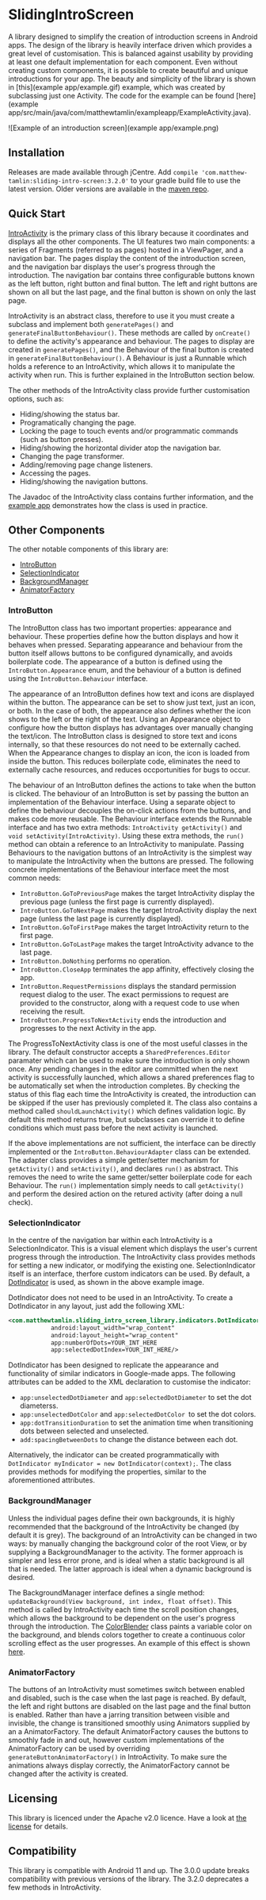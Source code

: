 # SlidingIntroScreen
A library designed to simplify the creation of introduction screens in Android apps. The design of the library is heavily interface driven which provides a great level of customisation. This is balanced against usability by providing at least one default implementation for each component. Even without creating custom components, it is possible to create beautiful and unique introductions for your app. The beauty and simplicity of the library is shown in [this](example app/example.gif) example, which was created by subclassing just one Activity. The code for the example can be found [here](example app/src/main/java/com/matthewtamlin/exampleapp/ExampleActivity.java).

![Example of an introduction screen](example app/example.png)

## Installation
Releases are made available through jCentre. Add `compile 'com.matthew-tamlin:sliding-intro-screen:3.2.0'` to your gradle build file to use the latest version. Older versions are available in the [maven repo](https://bintray.com/matthewtamlin/maven/SlidingIntroScreen/view).

## Quick Start
[IntroActivity](library/src/main/java/com/matthewtamlin/sliding_intro_screen_library/core/IntroActivity.java) is the primary class of this library because it coordinates and displays all the other components. The UI features two main components: a series of Fragments (referred to as pages) hosted in a ViewPager, and a navigation bar. The pages display the content of the introduction screen, and the navigation bar displays the user's progress through the introduction. The navigation bar contains three configurable buttons known as the left button, right button and final button. The left and right buttons are shown on all but the last page, and the final button is shown on only the last page. 

IntroActivity is an abstract class, therefore to use it you must create a subclass and implement both `generatePages()` and `generateFinalButtonBehaviour()`. These methods are called by `onCreate()` to define the activity's appearance and behaviour. The pages to display are created in `generatePages()`, and the Behaviour of the final button is created in `generateFinalButtonBehaviour()`. A Behaviour is just a Runnable which holds a reference to an IntroActivity, which allows it to manipulate the activity when run. This is further explained in the IntroButton section below. 

The other methods of the IntroActivity class provide further customisation options, such as:
- Hiding/showing the status bar.
- Programatically changing the page.
- Locking the page to touch events and/or programmatic commands (such as button presses).
- Hiding/showing the horizontal divider atop the navigation bar.
- Changing the page transformer.
- Adding/removing page change listeners.
- Accessing the pages.
- Hiding/showing the navigation buttons.

The Javadoc of the IntroActivity class contains further information, and the [example app](exampleapp/src/main/java/com/matthewtamlin/exampleapp/ExampleActivity.java) demonstrates how the class is used in practice.

## Other Components
The other notable components of this library are:
- [IntroButton](library/src/main/java/com/matthewtamlin/sliding_intro_screen_library/buttons/IntroButton.java)
- [SelectionIndicator](library/src/main/java/com/matthewtamlin/sliding_intro_screen_library/indicators/SelectionIndicator.java)
- [BackgroundManager](library/src/main/java/com/matthewtamlin/sliding_intro_screen_library/background/BackgroundManager.java) 
- [AnimatorFactory](library/src/main/java/com/matthewtamlin/sliding_intro_screen_library/buttons/AnimatorFactory.java)

### IntroButton
The IntroButton class has two important properties: appearance and behaviour. These properties define how the button displays and how it behaves when pressed. Separating appearance and behaviour from the button itself allows buttons to be configured dynamically, and avoids boilerplate code. The appearance of a button is defined using the `IntroButton.Appearance` enum, and the behaviour of a button is defined using the `IntroButton.Behaviour` interface.

The appearance of an IntroButton defines how text and icons are displayed within the button. The appearance can be set to show just text, just an icon, or both. In the case of both, the appearance also defines whether the icon shows to the left or the right of the text. Using an Appearance object to configure how the button displays has advantages over manually changing the text/icon. The IntroButton class is designed to store text and icons internally, so that these resources do not need to be externally cached. When the Appearance changes to display an icon, the icon is loaded from inside the button. This reduces boilerplate code, eliminates the need to externally cache resources, and reduces occportunities for bugs to occur.

The behaviour of an IntroButton defines the actions to take when the button is clicked. The behaviour of an IntroButton is set by passing the button an implementation of the Behaviour interface. Using a separate object to define the behaviour decouples the on-click actions from the buttons, and makes code more reusable. The Behaviour interface extends the Runnable interface and has two extra methods: `IntroActivity getActivity()` and `void setActivity(IntroActivity)`. Using these extra methods, the `run()` method can obtain a reference to an IntroActivity to manipulate. Passing Behaviours to the navigation buttons of an IntroActivity is the simplest way to manipulate the IntroActivity when the buttons are pressed. The following concrete implementations of the Behaviour interface meet the most common needs:
- `IntroButton.GoToPreviousPage` makes the target IntroActivity display the previous page (unless the first page is currently displayed).
- `IntroButton.GoToNextPage` makes the target IntroActivity display the next page (unless the last page is currently displayed).
- `IntroButton.GoToFirstPage` makes the target IntroActivity return to the first page.
- `IntroButton.GoToLastPage` makes the target IntroActivity advance to the last page.
- `IntroButton.DoNothing` performs no operation. 
- `IntroButton.CloseApp` terminates the app affinity, effectively closing the app.
- `IntroButton.RequestPermissions` displays the standard permission request dialog to the user. The exact permissions to request are provided to the constructor, along with a request code to use when receiving the result.
- `IntroButton.ProgressToNextActivity` ends the introduction and progresses to the next Activity in the app.

The ProgressToNextActivity class is one of the most useful classes in the library. The default constructor accepts a `SharedPreferences.Editor` paramater which can be used to make sure the introduction is only shown once. Any pending changes in the editor are committed when the next activity is successfully launched, which allows a shared preferences flag to be automatically set when the introduction completes. By checking the status of this flag each time the IntroActivity is created, the introduction can be skipped if the user has previously completed it. The class also contains a method called `shouldLaunchActivity()` which defines validation logic. By default this method returns true, but subclasses can override it to define conditions which must pass before the next activity is launched.

If the above implementations are not sufficient, the interface can be directly implemented or the `IntroButton.BehaviourAdapter` class can be extended. The adapter class provides a simple getter/setter mechanism for `getActivity()` and `setActivity()`, and declares `run()` as abstract. This removes the need to write the same getter/setter boilerplate code for each Behaviour. The `run()` implementation simply needs to call `getActivity()` and perform the desired action on the retured activity (after doing a null check).

### SelectionIndicator
In the centre of the navigation bar within each IntroActivity is a SelectionIndicator. This is a visual element which displays the user's current progress through the introduction. The IntroActivity class provides methods for setting a new indicator, or modifying the existing one. SelectionIndicator itself is an interface, therfore custom indicators can be used. By default, a [DotIndicator](library/src/main/java/com/matthewtamlin/sliding_intro_screen_library/indicators/DotIndicator.java) is used, as shown in the above example image.

DotIndicator does not need to be used in an IntroActivity. To create a DotIndicator in any layout, just add the following XML:
```xml
<com.matthewtamlin.sliding_intro_screen_library.indicators.DotIndicator>
            android:layout_width="wrap_content"
            android:layout_height="wrap_content"
            app:numberOfDots=YOUR_INT_HERE
            app:selectedDotIndex=YOUR_INT_HERE/>
```

DotIndicator has been designed to replicate the appearance and functionality of similar indicators in Google-made apps. The following attributes can be added to the XML declaration to customise the indicator:
- `app:unselectedDotDiameter` and `app:selectedDotDiameter` to set the dot diameterss.
- `app:unselectedDotColor` and `app:selectedDotColor `to set the dot colors.
- `app:dotTransitionDuration` to set the animation time when transitioning dots between selected and unselected.
- `add:spacingBetweenDots` to change the distance between each dot.

Alternatively, the indicator can be created programmatically with `DotIndicator myIndicator = new DotIndicator(context);`. The class provides methods for modifying the properties, similar to the aforementioned attributes.

### BackgroundManager
Unless the individual pages define their own backgrounds, it is highly recommended that the background of the IntroActivity be changed (by default it is grey). The background of an IntroActivity can be changed in two ways: by manually changing the background color of the root View, or by supplying a BackgroundManager to the activity. The former approach is simpler and less error prone, and is ideal when a static background is all that is needed. The latter approach is ideal when a dynamic background is desired. 

The BackgroundManager interface defines a single method: `updateBackground(View background, int index, float offset)`. This method is called by IntroActivity each time the scroll position changes, which allows the background to be dependent on the user's progress through the introduction. The [ColorBlender](library/src/main/java/com/matthewtamlin/sliding_intro_screen_library/background/ColorBlender.java) class paints a variable color on the background, and blends colors together to create a continuous color scrolling effect as the user progresses. An example of this effect is shown [here](exampleapp/src/main/java/com/matthewtamlin/exampleapp/ExampleActivity.java).

### AnimatorFactory
The buttons of an IntroActivity must sometimes switch between enabled and disabled, such is the case when the last page is reached. By default, the left and right buttons are disabled on the last page and the final button is enabled. Rather than have a jarring transition between visible and invisible, the change is transitioned smoothly using Animators supplied by an a AnimatorFactory. The default AnimatorFactory causes the buttons to smoothly fade in and out, however custom implementations of the AnimatorFactory can be used by overriding `generateButtonAnimatorFactory()` in IntroActivity. To make sure the animations always display correctly, the AnimatorFactory cannot be changed after the activity is created.

## Licensing
This library is licenced under the Apache v2.0 licence. Have a look at [the license](LICENSE) for details.

## Compatibility
This library is compatible with Android 11 and up. The 3.0.0 update breaks compatibility with previous versions of the library. The 3.2.0 deprecates a few methods in IntroActivity.
